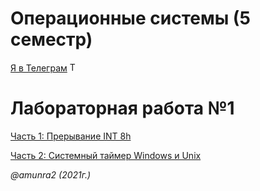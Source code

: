 # Операционные системы (5 семестр)

 [Я в Телеграм](https://t.me/amunra2) <img src="https://img.icons8.com/external-tal-revivo-shadow-tal-revivo/344/external-telegram-is-a-cloud-based-instant-messaging-and-voice-over-ip-service-logo-shadow-tal-revivo.png" alt="Telegram" width=15>

# Лабораторная работа №1

[Часть 1: Прерывание INT 8h](./part1)

[Часть 2: Системный таймер Windows и Unix](./part2)

_@amunra2 (2021г.)_
